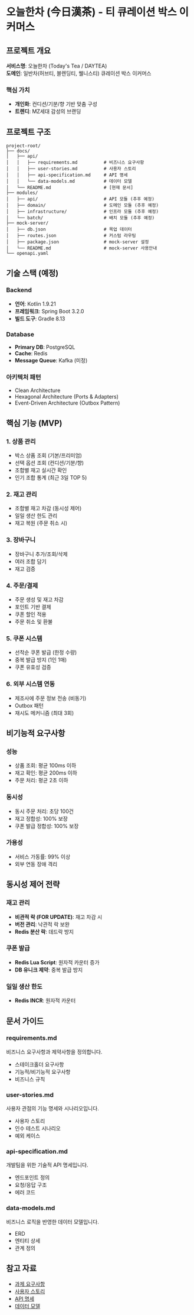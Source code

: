 # 오늘한차 (今日漢茶) - 티 큐레이션 박스 이커머스

## 프로젝트 개요

**서비스명**: 오늘한차 (Today's Tea / DAYTEA)  
**도메인**: 일반차(허브티, 블렌딩티, 웰니스티) 큐레이션 박스 이커머스

### 핵심 가치
- **개인화**: 컨디션/기분/향 기반 맞춤 구성
- **트렌디**: MZ세대 감성의 브랜딩

## 프로젝트 구조
```
project-root/
├── docs/
│   ├── api/
│   │   ├── requirements.md          # 비즈니스 요구사항
│   │   ├── user-stories.md          # 사용자 스토리
│   │   ├── api-specification.md     # API 명세
│   │   └── data-models.md           # 데이터 모델
│   └── README.md                    # [현재 문서]
├── modules/                         
│   ├── api/                         # API 모듈 (추후 예정)
│   ├── domain/                      # 도메인 모듈 (추후 예정)
│   ├── infrastructure/              # 인프라 모듈 (추후 예정)
│   └── batch/                       # 배치 모듈 (추후 예정)
├── mock-server/
│   ├── db.json                      # 목업 데이터
│   ├── routes.json                  # 커스텀 라우팅 
│   ├── package.json                 # mock-server 설정
│   └── README.md                    # mock-server 사용안내
└── openapi.yaml
```

## 기술 스택 (예정)

### Backend
- **언어**: Kotlin 1.9.21
- **프레임워크**: Spring Boot 3.2.0
- **빌드 도구**: Gradle 8.13

### Database
- **Primary DB**: PostgreSQL
- **Cache**: Redis
- **Message Queue**: Kafka (미정)

### 아키텍처 패턴
- Clean Architecture
- Hexagonal Architecture (Ports & Adapters)
- Event-Driven Architecture (Outbox Pattern)

## 핵심 기능 (MVP)

### 1. 상품 관리
- 박스 상품 조회 (기본/프리미엄)
- 선택 옵션 조회 (컨디션/기분/향)
- 조합별 재고 실시간 확인
- 인기 조합 통계 (최근 3일 TOP 5)

### 2. 재고 관리
- 조합별 재고 차감 (동시성 제어)
- 일일 생산 한도 관리
- 재고 복원 (주문 취소 시)

### 3. 장바구니
- 장바구니 추가/조회/삭제
- 여러 조합 담기
- 재고 검증

### 4. 주문/결제
- 주문 생성 및 재고 차감
- 포인트 기반 결제
- 쿠폰 할인 적용
- 주문 취소 및 환불

### 5. 쿠폰 시스템
- 선착순 쿠폰 발급 (한정 수량)
- 중복 발급 방지 (1인 1매)
- 쿠폰 유효성 검증

### 6. 외부 시스템 연동
- 제조사에 주문 정보 전송 (비동기)
- Outbox 패턴
- 재시도 메커니즘 (최대 3회)

## 비기능적 요구사항

### 성능
- 상품 조회: 평균 100ms 이하
- 재고 확인: 평균 200ms 이하
- 주문 처리: 평균 2초 이하

### 동시성
- 동시 주문 처리: 초당 100건
- 재고 정합성: 100% 보장
- 쿠폰 발급 정합성: 100% 보장

### 가용성
- 서비스 가동률: 99% 이상
- 외부 연동 장애 격리

## 동시성 제어 전략

### 재고 관리
- **비관적 락 (FOR UPDATE)**: 재고 차감 시
- **버전 관리**: 낙관적 락 보완
- **Redis 분산 락**: 데드락 방지

### 쿠폰 발급
- **Redis Lua Script**: 원자적 카운터 증가
- **DB 유니크 제약**: 중복 발급 방지

### 일일 생산 한도
- **Redis INCR**: 원자적 카운터

## 문서 가이드

### requirements.md
비즈니스 요구사항과 제약사항을 정의합니다.
- 스테이크홀더 요구사항
- 기능적/비기능적 요구사항
- 비즈니스 규칙

### user-stories.md
사용자 관점의 기능 명세와 시나리오입니다.
- 사용자 스토리
- 인수 테스트 시나리오
- 예외 케이스

### api-specification.md
개발팀을 위한 기술적 API 명세입니다.
- 엔드포인트 정의
- 요청/응답 구조
- 에러 코드

### data-models.md
비즈니스 로직을 반영한 데이터 모델입니다.
- ERD
- 엔티티 상세
- 관계 정의

## 참고 자료

- [과제 요구사항](./api/requirements.md)
- [사용자 스토리](./api/user-stories.md)
- [API 명세](./api/api-specification.md)
- [데이터 모델](./api/data-models.md)
